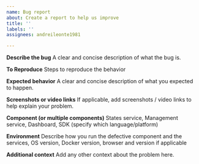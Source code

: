 ```yaml
---
name: Bug report
about: Create a report to help us improve
title: ''
labels: ''
assignees: andreileonte1981

---
```


**Describe the bug**
A clear and concise description of what the bug is.

**To Reproduce**
Steps to reproduce the behavior

**Expected behavior**
A clear and concise description of what you expected to happen.

**Screenshots or video links**
If applicable, add screenshots / video links to help explain your problem.

**Component (or multiple components)**
States service, Management service, Dashboard, SDK (specify which language/platform)

**Environment**
Describe how you run the defective component and the services, OS version, Docker version, browser and version if applicable

**Additional context**
Add any other context about the problem here.
